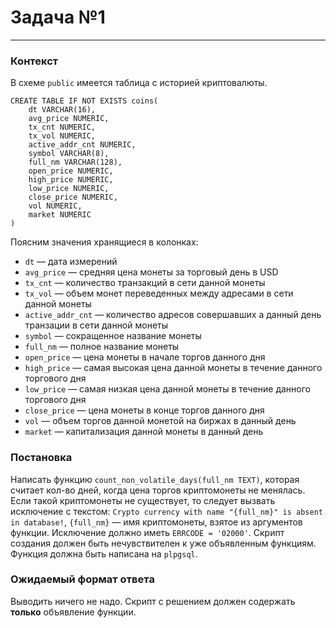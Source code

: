 # Задача №1

---

### Контекст

В схеме `public` имеется таблица с историей криптовалюты.

```postgresql
CREATE TABLE IF NOT EXISTS coins(
    dt VARCHAR(16),
    avg_price NUMERIC,
    tx_cnt NUMERIC,
    tx_vol NUMERIC,
    active_addr_cnt NUMERIC,
    symbol VARCHAR(8),
    full_nm VARCHAR(128),
    open_price NUMERIC,
    high_price NUMERIC,
    low_price NUMERIC,
    close_price NUMERIC,
    vol NUMERIC,
    market NUMERIC
)
```

Поясним значения хранящиеся в колонках:

* `dt` — дата измерений
* `avg_price` — средняя цена монеты за торговый день в USD
* `tx_cnt` — количество транзакций в сети данной монеты
* `tx_vol` — объем монет переведенных между адресами в сети данной монеты
* `active_addr_cnt` — количество адресов совершавших а данный день транзации в сети данной монеты
* `symbol` — сокращенное название монеты
* `full_nm` — полное название монеты
* `open_price` — цена монеты в начале торгов данного дня
* `high_price` — самая высокая цена данной монеты в течение данного торгового дня
* `low_price` — самая низкая цена данной монеты в течение данного торгового дня
* `close_price` — цена монеты в конце торгов данного дня
* `vol` — объем торгов данной монетой на биржах в данный день
* `market` — капитализация данной монеты в данный день

### Постановка

Написать функцию `count_non_volatile_days(full_nm TEXT)`, которая считает кол-во дней, когда цена торгов криптомонеты не менялась.
Если такой криптомонеты не существует, то следует вызвать исключение с текстом: `Crypto currency with name "{full_nm}" is absent in database!`, 
`{full_nm}` — имя криптомонеты, взятое из аргументов функции. Исключение должно иметь `ERRCODE = '02000'`. Скрипт создания 
должен быть нечувствителен к уже объявленным функциям. Функция должна быть написана на `plpgsql`.


### Ожидаемый формат ответа

Выводить ничего не надо. Скрипт с решением должен содержать __только__ объявление функции.
